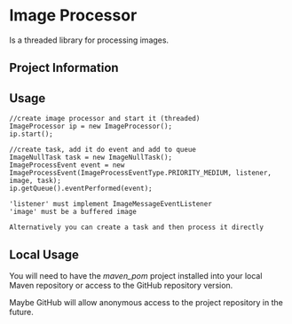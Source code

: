 # Image Processor
Is a threaded library for processing images.

## Project Information

## Usage

    //create image processor and start it (threaded)
    ImageProcessor ip = new ImageProcessor();
    ip.start();

    //create task, add it do event and add to queue
    ImageNullTask task = new ImageNullTask();
    ImageProcessEvent event = new ImageProcessEvent(ImageProcessEventType.PRIORITY_MEDIUM, listener, image, task);
    ip.getQueue().eventPerformed(event);

    'listener' must implement ImageMessageEventListener
    'image' must be a buffered image

    Alternatively you can create a task and then process it directly

## Local Usage
You will need to have the _maven_pom_ project installed into your local Maven 
repository or access to the GitHub repository version.

Maybe GitHub will allow anonymous access to the project repository in the future.
